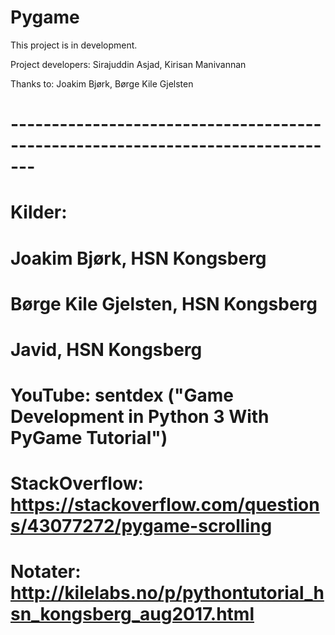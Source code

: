 # Pygame
This project is in development.

Project developers:
Sirajuddin Asjad, Kirisan Manivannan

Thanks to:
Joakim Bjørk, Børge Kile Gjelsten




# -------------------------------------------------------------------------------
# Kilder:
# Joakim Bjørk, HSN Kongsberg
# Børge Kile Gjelsten, HSN Kongsberg
# Javid, HSN Kongsberg
# YouTube: sentdex ("Game Development in Python 3 With PyGame Tutorial")
# StackOverflow: https://stackoverflow.com/questions/43077272/pygame-scrolling
# Notater: http://kilelabs.no/p/pythontutorial_hsn_kongsberg_aug2017.html